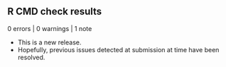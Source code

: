 ## R CMD check results

0 errors | 0 warnings | 1 note

* This is a new release.
* Hopefully, previous issues detected at submission at time have been resolved.
